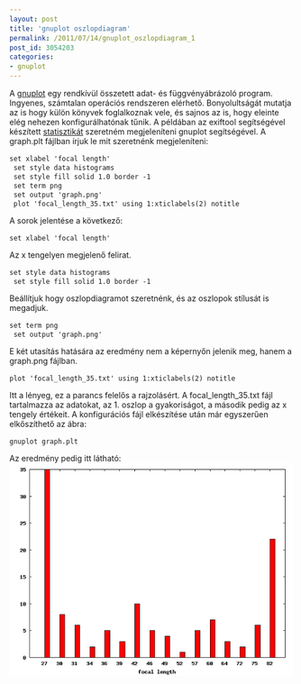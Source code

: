 ```yaml
---
layout: post
title: 'gnuplot oszlopdiagram'
permalink: /2011/07/14/gnuplot_oszlopdiagram_1
post_id: 3054203
categories: 
- gnuplot
---
```


A 
[gnuplot](http://www.gnuplot.info/) egy rendkívül összetett adat- és függvényábrázoló program. Ingyenes, számtalan operációs rendszeren elérhető. Bonyolultságát mutatja az is hogy külön könyvek foglalkoznak vele, és sajnos az is, hogy eleinte elég nehezen konfigurálhatónak tűnik. 
A példában az exiftool segítségével készített 
[statisztikát](/2011/07/11/statisztika_keszitese_exiftool_segitsegevel) szeretném megjeleníteni gnuplot segítségével. A graph.plt fájlban írjuk le mit szeretnénk megjeleníteni: 
```
set xlabel 'focal length'
 set style data histograms
 set style fill solid 1.0 border -1
 set term png
 set output 'graph.png'
 plot 'focal_length_35.txt' using 1:xticlabels(2) notitle
``` 
A sorok jelentése a következő: 
```
set xlabel 'focal length'
``` 
Az x tengelyen megjelenő felirat. 
```
set style data histograms
 set style fill solid 1.0 border -1
``` 
Beállítjuk hogy oszlopdiagramot szeretnénk, és az oszlopok stílusát is megadjuk. 
```
set term png
 set output 'graph.png'
``` 
E két utasítás hatására az eredmény nem a képernyőn jelenik meg, hanem a graph.png fájlban. 
```
plot 'focal_length_35.txt' using 1:xticlabels(2) notitle
``` 
Itt a lényeg, ez a parancs felelős a rajzolásért. A focal_length_35.txt fájl tartalmazza az adatokat, az 1. oszlop a gyakoriságot, a második pedig az x tengely értékeit. 
A konfigurációs fájl elkészítése után már egyszerűen elkőszíthető az ábra: 
```
gnuplot graph.plt
``` 
Az eredmény pedig itt látható: 
 
![](/assets/gnuplot_test1.png) 
 